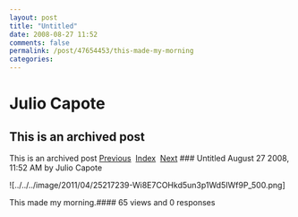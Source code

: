 ```yaml
---
layout: post
title: "Untitled"
date: 2008-08-27 11:52
comments: false
permalink: /post/47654453/this-made-my-morning
categories:
---
```


 # Julio Capote
## This is an archived post
This is an archived post
[Previous](../../../posts/2008/08/humor/eecs-difference-explained.html)  [Index](../../../index.html)  [Next](../../../posts/2008/09/post/49186851/so-true.html) ### Untitled
August 27 2008, 11:52 AM by Julio Capote

![../../../image/2011/04/25217239-Wi8E7COHkd5un3p1Wd5IWf9P_500.png] 

This made my morning.#### 65 views and 0 responses


